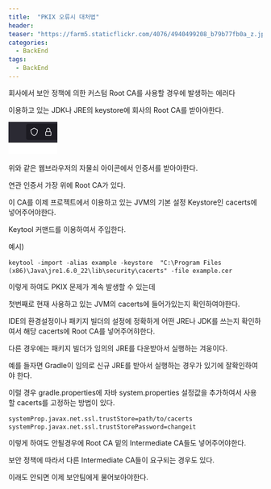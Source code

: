 ```yaml
---
title:  "PKIX 오류시 대처법"
header:
teaser: "https://farm5.staticflickr.com/4076/4940499208_b79b77fb0a_z.jpg"
categories:
  - BackEnd
tags:
  - BackEnd
---
```


회사에서 보안 정책에 의한 커스텀 Root CA를 사용할 경우에 발생하는 에러다

이용하고 있는 JDK나 JRE의 keystore에 회사의 Root CA를 받아야한다.

![img.png](../../assets/images/img.png)

위와 같은 웹브라우저의 자물쇠 아이콘에서 인증서를 받아야한다.

연관 인증서 가장 위에 Root CA가 있다.

이 CA를 이제 프로젝트에서 이용하고 있는 JVM의 기본 설정 Keystore인 cacerts에 넣어주어야한다.

Keytool 커맨드를 이용하여서 주입한다.

예시)

```
keytool -import -alias example -keystore  "C:\Program Files (x86)\Java\jre1.6.0_22\lib\security\cacerts" -file example.cer
```

이렇게 하여도 PKIX 문제가 계속 발생할 수 있는데

첫번째로 현재 사용하고 있는 JVM의 cacerts에 들어가있는지 확인하여야한다.

IDE의 환경설정이나 패키지 빌더의 설정에 정확하게 어떤 JRE나 JDK를 쓰는지 확인하여서 해당 cacerts에 Root CA를 넣어주어햐한다.

다른 경우에는 패키지 빌더가 임의의 JRE를 다운받아서 실행하는 겨웅이다.

예를 들자면 Gradle이 임의로 신규 JRE를 받아서 실행하는 경우가 있기에 잘확인하여야 한다.

이럴 경우 gradle.properties에 자바 system.properties 설정값을 추가하여서 사용할 cacerts를 고정하는 방법이 있다.

```
systemProp.javax.net.ssl.trustStore=path/to/cacerts
systemProp.javax.net.ssl.trustStorePassword=changeit
```

이렇게 하여도 안될경우에 Root CA 밑의 Intermediate CA들도 넣어주어야한다.

보안 정책에 따라서 다른 Intermediate CA들이 요구되는 경우도 있다.

이래도 안되면 이제 보안팀에게 물어보아야한다.